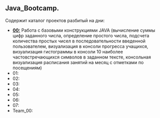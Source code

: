 ## Java_Bootcamp.
  Содержит каталог проектов разбитый на дни:
  - <u>**00:**</u> Работа с базовыми конструкциями JAVA (вычисление суммы цифр заданного числа, определение простого числа, подсчета количества простых чисел в последовательности введенной пользователем, визуализация в консоли прогресса учащихся, визуализация гистограммы в консоли 10 наиболее частовстречающихся символов в заданном тексте, консольная визуализация расписания занятий на месяц с отметками по посещениям)
  - 01:
  - 02:
  - 03:
  - 04:
  - 05:
  - 06:
  - 07:
  - Team_00:

